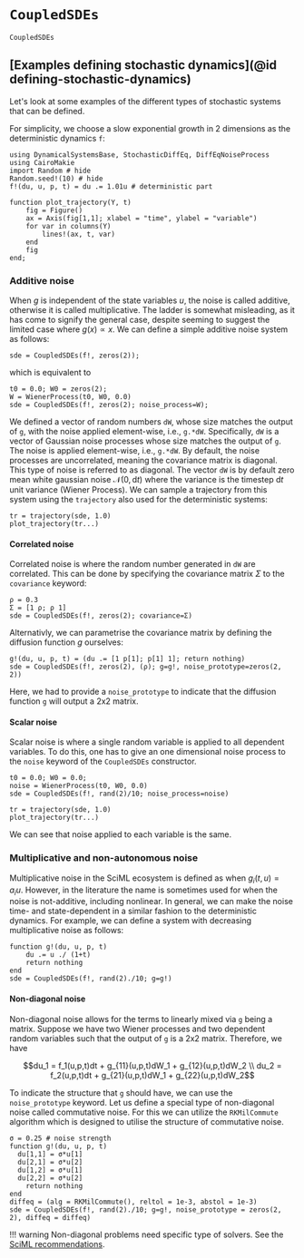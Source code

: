 # `CoupledSDEs`

```@docs
CoupledSDEs
```

## [Examples defining stochastic dynamics](@id defining-stochastic-dynamics)

Let's look at some examples of the different types of stochastic systems that can be defined.

For simplicity, we choose a slow exponential growth in 2 dimensions as the deterministic dynamics `f`:
```@example type
using DynamicalSystemsBase, StochasticDiffEq, DiffEqNoiseProcess
using CairoMakie
import Random # hide
Random.seed!(10) # hide
f!(du, u, p, t) = du .= 1.01u # deterministic part

function plot_trajectory(Y, t)
    fig = Figure()
    ax = Axis(fig[1,1]; xlabel = "time", ylabel = "variable")
    for var in columns(Y)
        lines!(ax, t, var)
    end
    fig
end;
```

### Additive noise
When $g$ is independent of the state variables $u$, the noise is called additive, otherwise it is called multiplicative. The ladder is somewhat misleading, as it has come to signify the general case, despite seeming to suggest the limited case where $g(x) \propto x$. We can define a simple additive noise system as follows:
```@example type
sde = CoupledSDEs(f!, zeros(2));
```
which is equivalent to
```@example type
t0 = 0.0; W0 = zeros(2);
W = WienerProcess(t0, W0, 0.0)
sde = CoupledSDEs(f!, zeros(2); noise_process=W);
```
We defined a vector of random numbers `dW`, whose size matches the output of `g`, with the noise applied element-wise, i.e., `g.*dW`. Specifically, `dW` is a vector of Gaussian noise processes whose size matches the output of `g`. The noise is applied element-wise, i.e., `g.*dW`. By default, the noise processes are uncorrelated, meaning the covariance matrix is diagonal. This type of noise is referred to as diagonal. The vector `dW` is by default zero mean white gaussian noise $\mathcal{N}(0, \text{d}t)$ where the variance is the timestep $\text{d}t$ unit variance (Wiener Process). We can sample a trajectory from this system using the `trajectory` also used for the deterministic systems:
```@example type
tr = trajectory(sde, 1.0)
plot_trajectory(tr...)
```

#### Correlated noise
Correlated noise is where the random number generated in `dW` are correlated. This can be done by specifying the covariance matrix $\Sigma$ to the `covariance` keyword:
```@example type
ρ = 0.3
Σ = [1 ρ; ρ 1]
sde = CoupledSDEs(f!, zeros(2); covariance=Σ)
```
Alternativly, we can parametrise the covariance matrix by defining the diffusion function $g$ ourselves:
```@example type
g!(du, u, p, t) = (du .= [1 p[1]; p[1] 1]; return nothing) 
sde = CoupledSDEs(f!, zeros(2), (ρ); g=g!, noise_prototype=zeros(2, 2))
```
Here, we had to provide a `noise_prototype` to indicate that the diffusion function `g` will output a 2x2 matrix.

#### Scalar noise
Scalar noise is where a single random variable is applied to all dependent variables. To do this, one has to give an one dimensional noise process to the `noise` keyword of the `CoupledSDEs` constructor. 
```@example type
t0 = 0.0; W0 = 0.0;
noise = WienerProcess(t0, W0, 0.0)
sde = CoupledSDEs(f!, rand(2)/10; noise_process=noise)

tr = trajectory(sde, 1.0)
plot_trajectory(tr...)
```
We can see that noise applied to each variable is the same.


### Multiplicative and non-autonomous noise
Multiplicative noise in the SciML ecosystem is defined as when $g_i(t, u)=a_i u$. However, in the literature the name is sometimes used for when the noise is not-additive, including nonlinear. In general, we can make the noise time- and state-dependent in a similar fashion to the deterministic dynamics. For example, we can define a system with decreasing multiplicative noise as follows:
```@example type
function g!(du, u, p, t)
    du .= u ./ (1+t)
    return nothing
end
sde = CoupledSDEs(f!, rand(2)./10; g=g!)
```

#### Non-diagonal noise
Non-diagonal noise allows for the terms to linearly mixed via `g` being a matrix. Suppose we have two Wiener processes and two dependent random variables such that the output of `g` is a 2x2 matrix. Therefore, we have
```math
du_1 = f_1(u,p,t)dt + g_{11}(u,p,t)dW_1 + g_{12}(u,p,t)dW_2 \\
du_2 = f_2(u,p,t)dt + g_{21}(u,p,t)dW_1 + g_{22}(u,p,t)dW_2
```
To indicate the structure that `g` should have, we can use the `noise_prototype` keyword. Let us define a special type of non-diagonal noise called commutative noise. For this we can utilize the `RKMilCommute` algorithm which is designed to utilise the structure of commutative noise.

```@example type
σ = 0.25 # noise strength
function g!(du, u, p, t)
  du[1,1] = σ*u[1]
  du[2,1] = σ*u[2]
  du[1,2] = σ*u[1]
  du[2,2] = σ*u[2]
    return nothing
end
diffeq = (alg = RKMilCommute(), reltol = 1e-3, abstol = 1e-3)
sde = CoupledSDEs(f!, rand(2)./10; g=g!, noise_prototype = zeros(2, 2), diffeq = diffeq)
```

!!! warning
    Non-diagonal problems need specific type of solvers. See the [SciML recommendations](https://docs.sciml.ai/DiffEqDocs/stable/solvers/sde_solve/#sde_solve).
